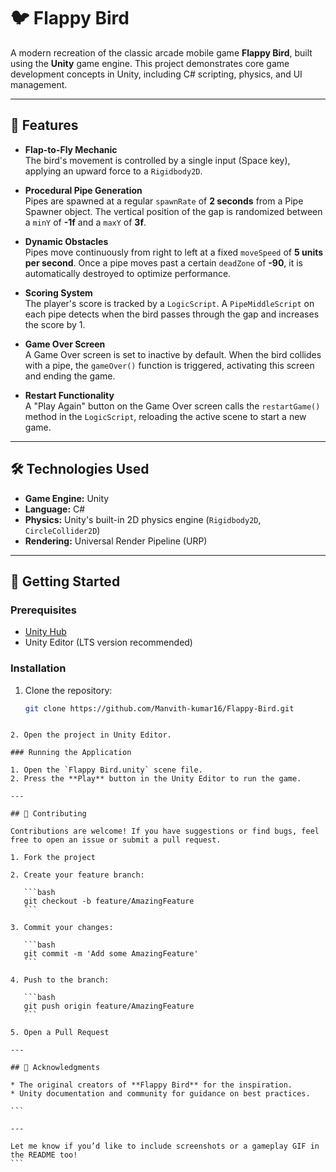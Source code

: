 # 🐦 Flappy Bird

A modern recreation of the classic arcade mobile game **Flappy Bird**, built using the **Unity** game engine. This project demonstrates core game development concepts in Unity, including C# scripting, physics, and UI management.

---

## 🚀 Features

- **Flap-to-Fly Mechanic**  
  The bird's movement is controlled by a single input (Space key), applying an upward force to a `Rigidbody2D`.

- **Procedural Pipe Generation**  
  Pipes are spawned at a regular `spawnRate` of **2 seconds** from a Pipe Spawner object. The vertical position of the gap is randomized between a `minY` of **-1f** and a `maxY` of **3f**.

- **Dynamic Obstacles**  
  Pipes move continuously from right to left at a fixed `moveSpeed` of **5 units per second**. Once a pipe moves past a certain `deadZone` of **-90**, it is automatically destroyed to optimize performance.

- **Scoring System**  
  The player's score is tracked by a `LogicScript`. A `PipeMiddleScript` on each pipe detects when the bird passes through the gap and increases the score by 1.

- **Game Over Screen**  
  A Game Over screen is set to inactive by default. When the bird collides with a pipe, the `gameOver()` function is triggered, activating this screen and ending the game.

- **Restart Functionality**  
  A "Play Again" button on the Game Over screen calls the `restartGame()` method in the `LogicScript`, reloading the active scene to start a new game.

---

## 🛠️ Technologies Used

- **Game Engine:** Unity  
- **Language:** C#  
- **Physics:** Unity's built-in 2D physics engine (`Rigidbody2D`, `CircleCollider2D`)  
- **Rendering:** Universal Render Pipeline (URP)

---

## 🚀 Getting Started

### Prerequisites

- [Unity Hub](https://unity.com/download)  
- Unity Editor (LTS version recommended)

### Installation

1. Clone the repository:

   ```bash
   git clone https://github.com/Manvith-kumar16/Flappy-Bird.git
````

2. Open the project in Unity Editor.

### Running the Application

1. Open the `Flappy Bird.unity` scene file.
2. Press the **Play** button in the Unity Editor to run the game.

---

## 🤝 Contributing

Contributions are welcome! If you have suggestions or find bugs, feel free to open an issue or submit a pull request.

1. Fork the project

2. Create your feature branch:

   ```bash
   git checkout -b feature/AmazingFeature
   ```

3. Commit your changes:

   ```bash
   git commit -m 'Add some AmazingFeature'
   ```

4. Push to the branch:

   ```bash
   git push origin feature/AmazingFeature
   ```

5. Open a Pull Request

---

## 🙏 Acknowledgments

* The original creators of **Flappy Bird** for the inspiration.
* Unity documentation and community for guidance on best practices.

```

---

Let me know if you’d like to include screenshots or a gameplay GIF in the README too!
```
